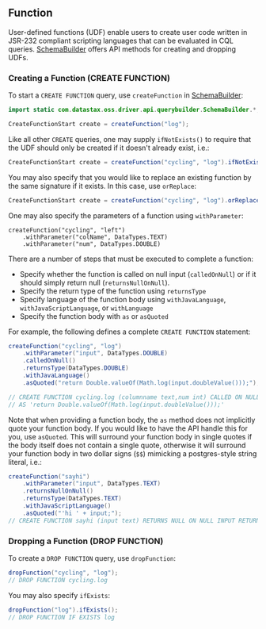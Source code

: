 <!--
Licensed to the Apache Software Foundation (ASF) under one
or more contributor license agreements.  See the NOTICE file
distributed with this work for additional information
regarding copyright ownership.  The ASF licenses this file
to you under the Apache License, Version 2.0 (the
"License"); you may not use this file except in compliance
with the License.  You may obtain a copy of the License at

  http://www.apache.org/licenses/LICENSE-2.0

Unless required by applicable law or agreed to in writing,
software distributed under the License is distributed on an
"AS IS" BASIS, WITHOUT WARRANTIES OR CONDITIONS OF ANY
KIND, either express or implied.  See the License for the
specific language governing permissions and limitations
under the License.
-->

## Function

User-defined functions (UDF) enable users to create user code written in JSR-232 compliant scripting
languages that can be evaluated in CQL queries.  [SchemaBuilder] offers API methods for creating
and dropping UDFs.

### Creating a Function (CREATE FUNCTION)

To start a `CREATE FUNCTION` query, use `createFunction` in [SchemaBuilder]:

```java
import static com.datastax.oss.driver.api.querybuilder.SchemaBuilder.*;

CreateFunctionStart create = createFunction("log");
```

Like all other `CREATE` queries, one may supply `ifNotExists()` to require that the UDF should only
be created if it doesn't already exist, i.e.:

```java
CreateFunctionStart create = createFunction("cycling", "log").ifNotExists();
```

You may also specify that you would like to replace an existing function by the same signature if it
exists.  In this case, use `orReplace`:

```java
CreateFunctionStart create = createFunction("cycling", "log").orReplace();
```

One may also specify the parameters of a function using `withParameter`:

```
createFunction("cycling", "left")
    .withParameter("colName", DataTypes.TEXT)
    .withParameter("num", DataTypes.DOUBLE)
```

There are a number of steps that must be executed to complete a function:

* Specify whether the function is called on null input (`calledOnNull`) or if it should simply
  return null (`returnsNullOnNull`).
* Specify the return type of the function using `returnsType`
* Specify language of the function body using `withJavaLanguage`, `withJavaScriptLanguage`, or
  `withLanguage`
* Specify the function body with `as` or `asQuoted`

For example, the following defines a complete `CREATE FUNCTION` statement:

```java
createFunction("cycling", "log")
    .withParameter("input", DataTypes.DOUBLE)
    .calledOnNull()
    .returnsType(DataTypes.DOUBLE)
    .withJavaLanguage()
    .asQuoted("return Double.valueOf(Math.log(input.doubleValue()));");

// CREATE FUNCTION cycling.log (columnname text,num int) CALLED ON NULL INPUT RETURNS double LANGUAGE java
// AS 'return Double.valueOf(Math.log(input.doubleValue()));'
```

Note that when providing a function body, the `as` method does not implicitly quote your function
body.  If you would like to have the API handle this for you, use `asQuoted`.  This will surround
your function body in single quotes if the body itself does not contain a single quote, otherwise it
will surround your function body in two dollar signs (`$$`) mimicking a postgres-style string
literal, i.e.:

```java
createFunction("sayhi")
    .withParameter("input", DataTypes.TEXT)
    .returnsNullOnNull()
    .returnsType(DataTypes.TEXT)
    .withJavaScriptLanguage()
    .asQuoted("'hi ' + input;");
// CREATE FUNCTION sayhi (input text) RETURNS NULL ON NULL INPUT RETURNS text LANGUAGE javascript AS $$ 'hi ' + input; $$
```


### Dropping a Function (DROP FUNCTION)

To create a `DROP FUNCTION` query, use `dropFunction`:

```java
dropFunction("cycling", "log");
// DROP FUNCTION cycling.log
```

You may also specify `ifExists`:

```java
dropFunction("log").ifExists();
// DROP FUNCTION IF EXISTS log
```

[SchemaBuilder]: https://docs.datastax.com/en/drivers/java/4.17/com/datastax/oss/driver/api/querybuilder/SchemaBuilder.html

